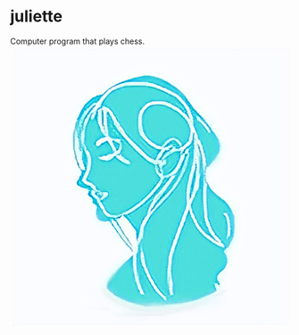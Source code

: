 # juliette
Computer program that plays chess.
![alt text](https://github.com/alantao912/juliette/blob/main/juliette-logo.png)  
